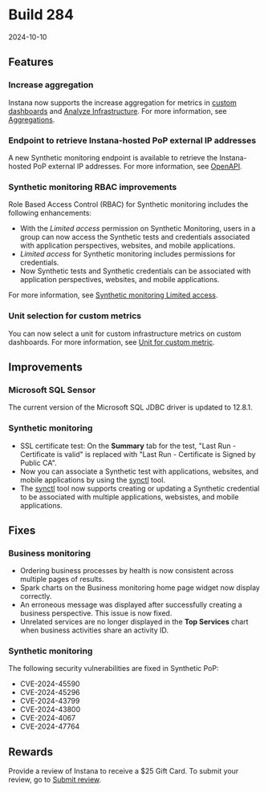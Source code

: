 # Build 284

2024-10-10

## Features
### Increase aggregation
Instana now supports the increase aggregation for metrics in [custom dashboards](https://www.ibm.com/docs/en/instana-observability/current?topic=instana-building-custom-dashboards) and [Analyze Infrastructure](https://www.ibm.com/docs/en/instana-observability/current?topic=analytics-analyze-infrastructure). For more information, see [Aggregations](https://www.ibm.com/docs/en/instana-observability/current?topic=dashboards-how-aggregations-work).

### Endpoint to retrieve Instana-hosted PoP external IP addresses
A new Synthetic monitoring endpoint is available to retrieve the Instana-hosted PoP external IP addresses. For more information, see [OpenAPI](https://instana.github.io/openapi/#operation/getSyntheticDatacenters).

### Synthetic monitoring RBAC improvements
Role Based Access Control (RBAC) for Synthetic monitoring includes the following enhancements:

- With the _Limited access_ permission on Synthetic Monitoring, users in a group can now access the Synthetic tests and credentials associated with application perspectives, websites, and mobile applications.
- _Limited access_ for Synthetic monitoring includes permissions for credentials.
- Now Synthetic tests and Synthetic credentials can be associated with application perspectives, websites, and mobile applications.

For more information, see [Synthetic monitoring Limited access](https://www.ibm.com/docs/en/instana-observability/current?topic=instana-managing-user-access#synthetic-monitoring-limited-access).

### Unit selection for custom metrics
You can now select a unit for custom infrastructure metrics on custom dashboards. For more information, see [Unit for custom metric](https://www.ibm.com/docs/en/instana-observability/current?topic=dashboards-example-infrastructure#unit-for-custom-metric).

## Improvements
### Microsoft SQL Sensor
The current version of the Microsoft SQL JDBC driver is updated to 12.8.1.

### Synthetic monitoring
- SSL certificate test: On the **Summary** tab for the test, "Last Run - Certificate is valid" is replaced with "Last Run - Certificate is Signed by Public CA".
- Now you can associate a Synthetic test with applications, websites, and mobile applications by using the [synctl](https://github.com/instana/synthetic-synctl) tool.
- The [synctl](https://github.com/instana/synthetic-synctl) tool now supports creating or updating a Synthetic credential to be associated with multiple applications, websistes, and mobile applications.

## Fixes
### Business monitoring
- Ordering business processes by health is now consistent across multiple pages of results.
- Spark charts on the Business monitoring home page widget now display correctly.
- An erroneous message was displayed after successfully creating a business perspective. This issue is now fixed.
- Unrelated services are no longer displayed in the **Top Services** chart when business activities share an activity ID.

### Synthetic monitoring
The following security vulnerabilities are fixed in Synthetic PoP:
- CVE-2024-45590
- CVE-2024-45296
- CVE-2024-43799
- CVE-2024-43800
- CVE-2024-4067
- CVE-2024-47764

## Rewards
Provide a review of Instana to receive a $25 Gift Card. To submit your review, go to [Submit review](https://www.g2.com/contributor/instana-an-ibm-company-25-usd-2-reward-link?secure%5Bpage_id%5D=instana-an-ibm-company-25-usd-2-reward-link&secure%5Brewards%5D=true&secure%5Btoken%5D=5f61c4680c043dd462ee268a2e95504e1cec47c239f634889f1a86908d965fa1&utm_source=ibm&utm_medium=CSA&utm_campaign=email).
